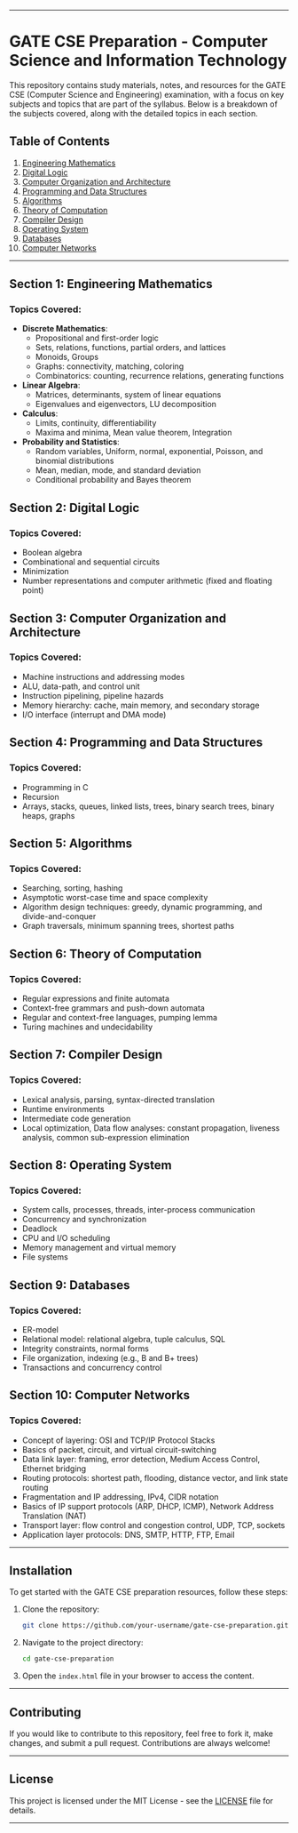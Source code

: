 
---

# GATE CSE Preparation - Computer Science and Information Technology

This repository contains study materials, notes, and resources for the GATE CSE (Computer Science and Engineering) examination, with a focus on key subjects and topics that are part of the syllabus. Below is a breakdown of the subjects covered, along with the detailed topics in each section.

## Table of Contents

1. [Engineering Mathematics](#section-1-engineering-mathematics)
2. [Digital Logic](#section-2-digital-logic)
3. [Computer Organization and Architecture](#section-3-computer-organization-and-architecture)
4. [Programming and Data Structures](#section-4-programming-and-data-structures)
5. [Algorithms](#section-5-algorithms)
6. [Theory of Computation](#section-6-theory-of-computation)
7. [Compiler Design](#section-7-compiler-design)
8. [Operating System](#section-8-operating-system)
9. [Databases](#section-9-databases)
10. [Computer Networks](#section-10-computer-networks)

---

## Section 1: Engineering Mathematics

### Topics Covered:
- **Discrete Mathematics**: 
  - Propositional and first-order logic
  - Sets, relations, functions, partial orders, and lattices
  - Monoids, Groups
  - Graphs: connectivity, matching, coloring
  - Combinatorics: counting, recurrence relations, generating functions
- **Linear Algebra**:
  - Matrices, determinants, system of linear equations
  - Eigenvalues and eigenvectors, LU decomposition
- **Calculus**:
  - Limits, continuity, differentiability
  - Maxima and minima, Mean value theorem, Integration
- **Probability and Statistics**:
  - Random variables, Uniform, normal, exponential, Poisson, and binomial distributions
  - Mean, median, mode, and standard deviation
  - Conditional probability and Bayes theorem

## Section 2: Digital Logic

### Topics Covered:
- Boolean algebra
- Combinational and sequential circuits
- Minimization
- Number representations and computer arithmetic (fixed and floating point)

## Section 3: Computer Organization and Architecture

### Topics Covered:
- Machine instructions and addressing modes
- ALU, data-path, and control unit
- Instruction pipelining, pipeline hazards
- Memory hierarchy: cache, main memory, and secondary storage
- I/O interface (interrupt and DMA mode)

## Section 4: Programming and Data Structures

### Topics Covered:
- Programming in C
- Recursion
- Arrays, stacks, queues, linked lists, trees, binary search trees, binary heaps, graphs

## Section 5: Algorithms

### Topics Covered:
- Searching, sorting, hashing
- Asymptotic worst-case time and space complexity
- Algorithm design techniques: greedy, dynamic programming, and divide-and-conquer
- Graph traversals, minimum spanning trees, shortest paths

## Section 6: Theory of Computation

### Topics Covered:
- Regular expressions and finite automata
- Context-free grammars and push-down automata
- Regular and context-free languages, pumping lemma
- Turing machines and undecidability

## Section 7: Compiler Design

### Topics Covered:
- Lexical analysis, parsing, syntax-directed translation
- Runtime environments
- Intermediate code generation
- Local optimization, Data flow analyses: constant propagation, liveness analysis, common sub-expression elimination

## Section 8: Operating System

### Topics Covered:
- System calls, processes, threads, inter-process communication
- Concurrency and synchronization
- Deadlock
- CPU and I/O scheduling
- Memory management and virtual memory
- File systems

## Section 9: Databases

### Topics Covered:
- ER-model
- Relational model: relational algebra, tuple calculus, SQL
- Integrity constraints, normal forms
- File organization, indexing (e.g., B and B+ trees)
- Transactions and concurrency control

## Section 10: Computer Networks

### Topics Covered:
- Concept of layering: OSI and TCP/IP Protocol Stacks
- Basics of packet, circuit, and virtual circuit-switching
- Data link layer: framing, error detection, Medium Access Control, Ethernet bridging
- Routing protocols: shortest path, flooding, distance vector, and link state routing
- Fragmentation and IP addressing, IPv4, CIDR notation
- Basics of IP support protocols (ARP, DHCP, ICMP), Network Address Translation (NAT)
- Transport layer: flow control and congestion control, UDP, TCP, sockets
- Application layer protocols: DNS, SMTP, HTTP, FTP, Email

---

## Installation

To get started with the GATE CSE preparation resources, follow these steps:

1. Clone the repository:
   ```bash
   git clone https://github.com/your-username/gate-cse-preparation.git
   ```

2. Navigate to the project directory:
   ```bash
   cd gate-cse-preparation
   ```

3. Open the `index.html` file in your browser to access the content.

---

## Contributing

If you would like to contribute to this repository, feel free to fork it, make changes, and submit a pull request. Contributions are always welcome!

---

## License

This project is licensed under the MIT License - see the [LICENSE](LICENSE) file for details.

---
